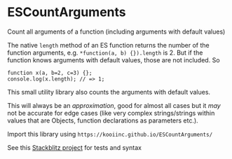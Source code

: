 # ESCountArguments
Count all arguments of a function (including arguments with default values)

The native `length` method of an ES function returns the number of the function arguments, e.g. `*function(a, b) {}).length` is 2. But if the function knows arguments with default values, those are not included. So

```
function x(a, b=2, c=3) {};
console.log(x.length); // => 1;
```

This small utility library also counts the arguments with default values.

This will always be an *approximation*, good for almost all cases but it *may* not be accurate for edge cases (like very complex strings/strings within values that are Objects, function declarations as parameters etc.).

Import this library using `https://kooiinc.github.io/ESCountArguments/`

See this [Stackblitz project](https://stackblitz.com/edit/web-platform-jaxz82?file=script.js) for tests and syntax
